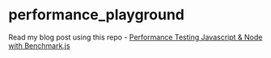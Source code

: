 # performance_playground

Read my blog post using this repo - [Performance Testing Javascript & Node with Benchmark.js ](https://dev.to/sljohnsondev/performance-testing-javascript-node-with-benchmark-js-4g1f)
